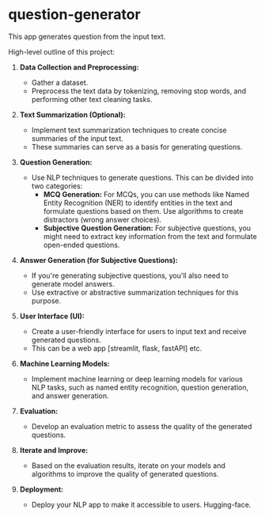 # question-generator
This app generates question from the input text. 

High-level outline of this project:

1. **Data Collection and Preprocessing:**
   - Gather a dataset.
   - Preprocess the text data by tokenizing, removing stop words, and performing other text cleaning tasks.

2. **Text Summarization (Optional):**
   - Implement text summarization techniques to create concise summaries of the input text. 
   - These summaries can serve as a basis for generating questions.

3. **Question Generation:**
   - Use NLP techniques to generate questions. This can be divided into two categories:
     - **MCQ Generation:** For MCQs, you can use methods like Named Entity Recognition (NER) to identify entities in the text and formulate questions based on them. Use algorithms to create distractors (wrong answer choices).
     - **Subjective Question Generation:** For subjective questions, you might need to extract key information from the text and formulate open-ended questions.

4. **Answer Generation (for Subjective Questions):**
   - If you're generating subjective questions, you'll also need to generate model answers. 
   - Use extractive or abstractive summarization techniques for this purpose.

5. **User Interface (UI):**
   - Create a user-friendly interface for users to input text and receive generated questions.
   - This can be a web app [streamlit, flask, fastAPI] etc.

6. **Machine Learning Models:**
   - Implement machine learning or deep learning models for various NLP tasks, such as named entity recognition, question generation, and answer generation. 

7. **Evaluation:**
   - Develop an evaluation metric to assess the quality of the generated questions.

8. **Iterate and Improve:**
   - Based on the evaluation results, iterate on your models and algorithms to improve the quality of generated questions.

9. **Deployment:**
   - Deploy your NLP app to make it accessible to users. Hugging-face.


